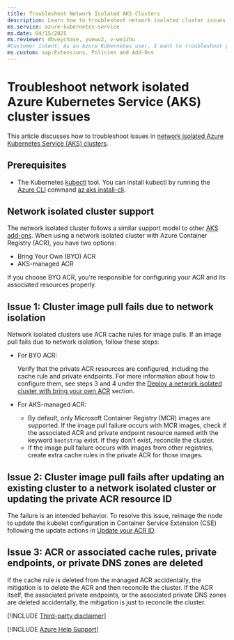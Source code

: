 ```yaml
---
title: Troubleshoot Network Isolated AKS Clusters
description: Learn how to troubleshoot network isolated cluster issues on Azure Kubernetes Service (AKS).
ms.service: azure-kubernetes-service
ms.date: 04/15/2025
ms.reviewer: doveychase, yuewu2, v-weizhu
#Customer intent: As an Azure Kubernetes user, I want to troubleshoot problems that involve the network isolated cluster so that I can successfully use this feature on Azure Kubernetes Service (AKS).
ms.custom: sap:Extensions, Policies and Add-Ons
---
```

# Troubleshoot network isolated Azure Kubernetes Service (AKS) cluster issues

This article discusses how to troubleshoot issues in [network isolated Azure Kubernetes Service (AKS) clusters](/azure/aks/concepts-network-isolated).

## Prerequisites

- The Kubernetes [kubectl](https://kubernetes.io/docs/reference/kubectl/overview/) tool. You can install kubectl by running the [Azure CLI](/cli/azure/install-azure-cli) command [az aks install-cli](/cli/azure/aks#az-aks-install-cli).

## Network isolated cluster support

The network isolated cluster follows a similar support model to other [AKS add-ons](/azure/aks/integrations). When using a network isolated cluster with Azure Container Registry (ACR), you have two options:

- Bring Your Own (BYO) ACR
- AKS-managed ACR

If you choose BYO ACR, you're responsible for configuring your ACR and its associated resources properly.

## Issue 1: Cluster image pull fails due to network isolation

Network isolated clusters use ACR cache rules for image pulls. If an image pull fails due to network isolation, follow these steps:

- For BYO ACR:

    Verify that the private ACR resources are configured, including the cache rule and private endpoints. For more information about how to configure them, see steps 3 and 4 under the [Deploy a network isolated cluster with bring your own ACR](/azure/aks/network-isolated?pivots=byo-acr#deploy-a-network-isolated-cluster-with-bring-your-own-acr) section.
- For AKS-managed ACR:

  - By default, only Microsoft Container Registry (MCR) images are supported. If the image pull failure occurs with MCR images, check if the associated ACR and private endpoint resource named with the keyword `bootstrap` exist. If they don't exist, reconcile the cluster.
  - If the image pull failure occurs with images from other registries, create extra cache rules in the private ACR for those images.
  
## Issue 2: Cluster image pull fails after updating an existing cluster to a network isolated cluster or updating the private ACR resource ID

The failure is an intended behavior. To resolve this issue, reimage the node to update the kubelet configuration in Container Service Extension (CSE) following the update actions in [Update your ACR ID](/azure/aks/network-isolated?pivots=byo-acr#update-your-acr-id).

## Issue 3: ACR or associated cache rules, private endpoints, or private DNS zones are deleted

If the cache rule is deleted from the managed ACR accidentally, the mitigation is to delete the ACR and then reconcile the cluster. If the ACR itself, the associated private endpoints, or the associated private DNS zones are deleted accidentally, the mitigation is just to reconcile the cluster.

[!INCLUDE [Third-party disclaimer](../../../includes/third-party-disclaimer.md)]

[!INCLUDE [Azure Help Support](../../../includes/azure-help-support.md)]
